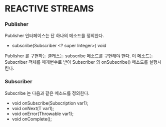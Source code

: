 REACTIVE STREAMS
=================

### Publisher
Publisher 인터페이스는 단 하나의 메소드를 정의한다. 
- subscribe(Subscriber <? super Integer>) void

Publisher 를 구현하는 클래스는 subscribe 메소드를 구현해야 한다. 이 메소드는 Subscriber 객체를 매개변수로 받아 Subscriber 의 onSubscribe() 메소드를 실행시킨다.

### Subscriber 
Subscribe 는 다음과 같은 메소드를 정의한다.
- void onSubscribe(Subscription var1);
- void onNext(T var1);
- void onError(Throwable var1);
- void onComplete();